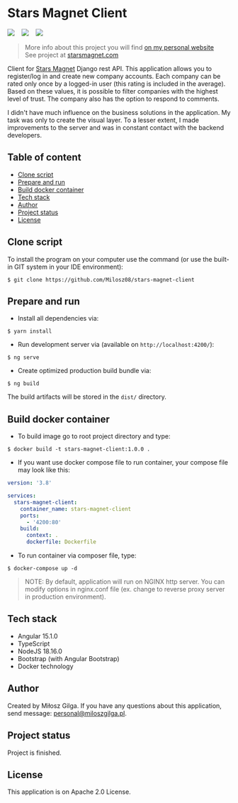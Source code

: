 # Stars Magnet Client

![](https://img.shields.io/badge/Made%20in-Angular%2015.1.0-1abc.svg)
&nbsp;&nbsp;
![](https://img.shields.io/badge/Using%20-Node%2018.16.0-green.svg)
&nbsp;&nbsp;
![](https://img.shields.io/badge/Packages%20manager-npm-brown.svg)
&nbsp;&nbsp;

> More info about this project you will find [on my personal website](https://miloszgilga.pl/project/stars-magnet-client)
> <br>
> See project at [starsmagnet.com](https://starsmagnet.com)

Client for [Stars Magnet](https://github.com/Lettulouz/StarsMagnet) Django rest API. This application allows you to register/log in and create
new company accounts. Each company can be rated only once by a logged-in user (this rating is included in the average). Based on these values,
it is possible to filter companies with the highest level of trust. The company also has the option to respond to comments.

I didn't have much influence on the business solutions in the application. My task was only to create the visual layer. To a lesser extent,
I made improvements to the server and was in constant contact with the backend developers.

## Table of content
- [Clone script](#clone-script)
- [Prepare and run](#prepare-and-run)
- [Build docker container](#build-docker-container)
- [Tech stack](#tech-stack)
- [Author](#author)
- [Project status](#project-status)
- [License](#license)

<a name="clone-script"></a>
## Clone script
To install the program on your computer use the command (or use the built-in GIT system in your IDE environment):
```
$ git clone https://github.com/Milosz08/stars-magnet-client
```

<a name="prepare-and-run"></a>
## Prepare and run
* Install all dependencies via:
```
$ yarn install
```
* Run development server via (available on `http://localhost:4200/`):
```
$ ng serve
```
* Create optimized production build bundle via:
```
$ ng build
```
The build artifacts will be stored in the `dist/` directory.

<a name="build-docker-container"></a>
## Build docker container
* To build image go to root project directory and type:
```
$ docker build -t stars-magnet-client:1.0.0 .
```
* If you want use docker compose file to run container, your compose file may look like this:
```yml
version: '3.8'

services:
  stars-magnet-client:
    container_name: stars-magnet-client
    ports:
      - '4200:80'
    build:
      context: .
      dockerfile: Dockerfile
```
* To run container via composer file, type:
```
$ docker-compose up -d
```
> NOTE: By default, application will run on NGINX http server. You can modify options in nginx.conf file (ex. change
> to reverse proxy server in production environment).

<a name="tech-stack"></a>
## Tech stack
* Angular 15.1.0
* TypeScript
* NodeJS 18.16.0
* Bootstrap (with Angular Bootstrap)
* Docker technology

<a name="author"></a>
## Author
Created by Miłosz Gilga. If you have any questions about this application, send message: [personal@miloszgilga.pl](mailto:personal@miloszgilga.pl).

<a name="project-status"></a>
## Project status
Project is finished.

<a name="license"></a>
## License
This application is on Apache 2.0 License.
